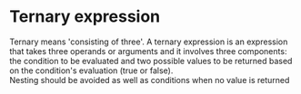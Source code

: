 # Ternary expression

Ternary means 'consisting of three'. A ternary expression is an expression that takes three operands or arguments and it involves three components: the condition to be evaluated and two possible values to be returned based on the condition's evaluation (true or false). <br/>
Nesting should be avoided as well as conditions when no value is returned
